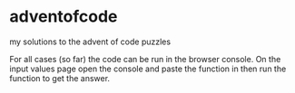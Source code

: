 # adventofcode
my solutions to the advent of code puzzles

For all cases (so far) the code can be run in the browser console. On the input values page open the console and paste the function in then run the function to get the answer.
